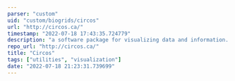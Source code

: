 ```yaml
---
parser: "custom"
uid: "custom/biogrids/circos"
url: "http://circos.ca/"
timestamp: "2022-07-18 17:43:35.724779"
description: "a software package for visualizing data and information. It visualizes data in a circular layout."
repo_url: "http://circos.ca/"
title: "Circos"
tags: ["utilities", "visualization"]
date: "2022-07-18 21:23:31.739699"
---
```

